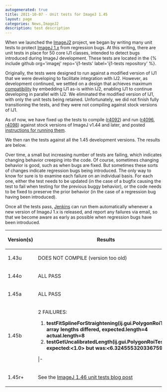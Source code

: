 ```yaml
---
autogenerated: true
title: 2011-10-07 - Unit tests for ImageJ 1.45
layout: page
categories: News,ImageJ2
description: test description
---
```


When we launched the [ImageJ2](/software/imagej2) project, we began by writing many unit tests to protect [ImageJ 1.x](/software/imagej1) from regression bugs. At this writing, there are unit tests in place for 50 core IJ1 classes, intended to detect bugs introduced during ImageJ development. These tests are located in the {% include github org='imagej' repo='ij1-tests' label='ij1-tests repository' %}.

Originally, the tests were designed to run against a modified version of IJ1 that we were developing to facilitate integration with IJ2. However, as development continued, we settled on a design that achieves maximum [compatibility](Compatibility) by embedding IJ1 as-is within IJ2, enabling IJ1 to continue developing in parallel with IJ2. We eliminated the modified version of IJ1, with only the unit tests being retained. Unfortunately, we did not finish fully transitioning the tests, and they were not compiling against stock versions of IJ1.

As of now, we have fixed up the tests to compile ([r4092](https://github.com/imagej/imagej/commit/9fc9ac6599c279bc83eb0a62d922f34517c47e37)) and run ([r4096](https://github.com/imagej/imagej/commit/b51494bb19c094b4430d3936a5e30383c722b35a), [r4098](https://github.com/imagej/imagej/commit/d1d4ffd94096a0843e751533d909513faaccb7c3)) against stock versions of ImageJ v1.44 and later, and posted [instructions for running them](/develop/ij1-unit-tests).

We then ran the tests against all the 1.45 development versions. The results are below.

Over time, a small but increasing number of tests are failing, which indicates changing behavior creeping into the code. Of course, sometimes changing behavior is good, such as when bugs are fixed. But sometimes these sorts of changes indicate regression bugs being introduced. The only way to know for sure is to examine each failure on an individual basis. For each one, either the test needs to be updated (in the case of a bugfix causing the test to fail when testing for the previous buggy behavior), or the code needs to be fixed to preserve the prior behavior (in the case of a regression bug having been introduced).

Once all the tests pass, [Jenkins](/develop/jenkins) can run them automatically whenever a new version of ImageJ 1.x is released, and report any failures via email, so that we become aware as early as possible when regression bugs have been introduced.

<table><thead><tr class="header"><th><p>Version(s)</p></th><th><p>Results</p></th></tr></thead><tbody><tr class="odd"><td><p>1.43u</p></td><td><p>DOES NOT COMPILE (version too old)</p></td></tr><tr class="even"><td><p>1.44o</p></td><td><p>ALL PASS</p></td></tr><tr class="odd"><td><p>1.45a</p></td><td><p>ALL PASS</p></td></tr><tr class="even"><td><p>1.45b</p></td><td><p>2 FAILURES:</p><ol><li><strong>testFitSplineForStraightening(ij.gui.PolygonRoiTest): array lengths differed, expected.length=4 actual.length=8</strong></li><li><strong>testGetUncalibratedLength(ij.gui.PolygonRoiTest): expected:&lt;1.0&gt; but was:&lt;6.324555320336759&gt;</strong></li></ol><p>|- </p></td></tr><tr class="odd"><td><p>1.45r+</p></td><td><p>See the <a href="/news/2012-03-20_-_Unit_tests_for_ImageJ_1.46" title="wikilink">ImageJ 1.46 unit tests blog post</a></p></td></tr></tbody></table>

 
